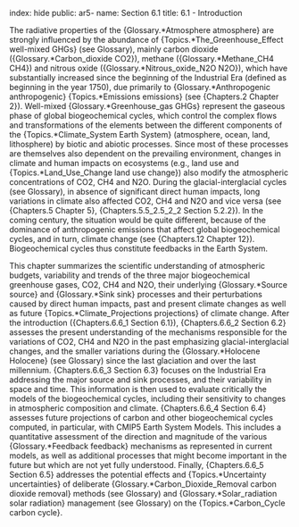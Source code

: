index: hide
public: ar5-
name: Section 6.1
title: 6.1 - Introduction

The radiative properties of the {Glossary.*Atmosphere atmosphere} are strongly influenced by the abundance of {Topics.*The_Greenhouse_Effect well-mixed GHGs} (see Glossary), mainly carbon dioxide ({Glossary.*Carbon_dioxide CO2}), methane ({Glossary.*Methane_CH4 CH4}) and nitrous oxide ({Glossary.*Nitrous_oxide_N2O N2O}), which have substantially increased since the beginning of the Industrial Era (defined as beginning in the year 1750), due primarily to {Glossary.*Anthropogenic anthropogenic} {Topics.*Emissions emissions} (see {Chapters.2 Chapter 2}). Well-mixed {Glossary.*Greenhouse_gas GHGs} represent the gaseous phase of global biogeochemical cycles, which control the complex flows and transformations of the elements between the different components of the {Topics.*Climate_System Earth System} (atmosphere, ocean, land, lithosphere) by biotic and abiotic processes. Since most of these processes are themselves also dependent on the prevailing environment, changes in climate and human impacts on ecosystems (e.g., land use and {Topics.*Land_Use_Change land use change}) also modify the atmospheric concentrations of CO2, CH4 and N2O. During the glacial-interglacial cycles (see Glossary), in absence of significant direct human impacts, long variations in climate also affected CO2, CH4 and N2O and vice versa (see {Chapters.5 Chapter 5}, {Chapters.5.5_2.5_2_2 Section 5.2.2}). In the coming century, the situation would be quite different, because of the dominance of anthropogenic emissions that affect global biogeochemical cycles, and in turn, climate change (see {Chapters.12 Chapter 12}). Biogeochemical cycles thus constitute feedbacks in the Earth System.

This chapter summarizes the scientific understanding of atmospheric budgets, variability and trends of the three major biogeochemical greenhouse gases, CO2, CH4 and N2O, their underlying {Glossary.*Source source} and {Glossary.*Sink sink} processes and their perturbations caused by direct human impacts, past and present climate changes as well as future {Topics.*Climate_Projections projections} of climate change. After the introduction ({Chapters.6.6_1 Section 6.1}), {Chapters.6.6_2 Section 6.2} assesses the present understanding of the mechanisms responsible for the variations of CO2, CH4 and N2O in the past emphasizing glacial-interglacial changes, and the smaller variations during the {Glossary.*Holocene Holocene} (see Glossary) since the last glaciation and over the last millennium. {Chapters.6.6_3 Section 6.3} focuses on the Industrial Era addressing the major source and sink processes, and their variability in space and time. This information is then used to evaluate critically the models of the biogeochemical cycles, including their sensitivity to changes in atmospheric composition and climate. {Chapters.6.6_4 Section 6.4} assesses future projections of carbon and other biogeochemical cycles computed, in particular, with CMIP5 Earth System Models. This includes a quantitative assessment of the direction and magnitude of the various {Glossary.*Feedback feedback} mechanisms as represented in current models, as well as additional processes that might become important in the future but which are not yet fully understood. Finally, {Chapters.6.6_5 Section 6.5} addresses the potential effects and {Topics.*Uncertainty uncertainties} of deliberate {Glossary.*Carbon_Dioxide_Removal carbon dioxide removal} methods (see Glossary) and {Glossary.*Solar_radiation solar radiation} management (see Glossary) on the {Topics.*Carbon_Cycle carbon cycle}.
